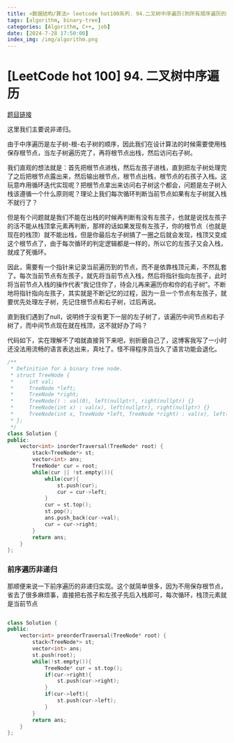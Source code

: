 ```yaml
---
title: <数据结构/算法> leetcode hot100系列. 94.二叉树中序遍历(附所有顺序遍历的非递归实现)
tags: [algorithm, binary-tree]
categories: [Algorithm, C++, job]
date: [2024-7-28 17:50:00]
index_img: /img/algorithm.png
---
```


# [LeetCode hot 100] 94. 二叉树中序遍历

[题目链接](https://leetcode.cn/problems/binary-tree-inorder-traversal/description/?envType=study-plan-v2&envId=top-100-liked)

这里我们主要说非递归。

由于中序遍历是左子树-根-右子树的顺序，因此我们在设计算法的时候需要使用栈保存根节点，当左子树遍历完了，再将根节点出栈，然后访问右子树。

我们直观的想法就是：首先把根节点进栈，然后左孩子进栈，直到把左子树处理完了之后把根节点露出来，然后输出根节点，根节点出栈，根节点的右孩子入栈。这玩意咋用循环迭代实现呢？把根节点拿出来访问右子树这个都会，问题是左子树入栈该遵循一个什么原则呢？理论上我们每次循环判断当前节点如果有左子树就入栈不就行了？

但是有个问题就是我们不能在出栈的时候再判断有没有左孩子，也就是说找左孩子的活不能从栈顶拿元素再判断，那样的话如果发现有左孩子，你的根节点（也就是现在的栈顶）就不能出栈，但是你最后左子树搞了一圈之后就会发现，栈顶又变成这个根节点了，由于每次循环的判定逻辑都是一样的，所以它的左孩子又会入栈，就成了死循环。

因此，需要有一个指针来记录当前遍历到的节点，而不是依靠栈顶元素，不然乱套了。每次当前节点有左孩子，就先将当前节点入栈，然后将指针指向左孩子，此时将当前节点入栈的操作代表“我记住你了，待会儿再来遍历你和你的右子树”。不断地将指针指向左孩子，其实就是不断记忆的过程，因为一旦一个节点有左孩子，就要优先处理左子树，先记住根节点和右子树，过后再说。

直到我们遇到了null，说明终于没有更下一层的左子树了，该遍历中间节点和右子树了，而中间节点现在就在栈顶，这不就好办了吗？

代码如下，实在理解不了咱就直接背下来吧，别折磨自己了，这博客我写了一小时还没法用流畅的语言表达出来，真吐了。怪不得程序员当久了语言功能会退化。

```cpp
/**
 * Definition for a binary tree node.
 * struct TreeNode {
 *     int val;
 *     TreeNode *left;
 *     TreeNode *right;
 *     TreeNode() : val(0), left(nullptr), right(nullptr) {}
 *     TreeNode(int x) : val(x), left(nullptr), right(nullptr) {}
 *     TreeNode(int x, TreeNode *left, TreeNode *right) : val(x), left(left), right(right) {}
 * };
 */
class Solution {
public:
    vector<int> inorderTraversal(TreeNode* root) {
        stack<TreeNode*> st;
        vector<int> ans;
        TreeNode* cur = root;
        while(cur || !st.empty()){
            while(cur){
                st.push(cur);
                cur = cur->left;
            }
            cur = st.top();
            st.pop();
            ans.push_back(cur->val);
            cur = cur->right;
        }
        return ans;
    }
};
```

### 前序遍历非递归

那顺便来说一下前序遍历的非递归实现。这个就简单很多，因为不用保存根节点，省去了很多麻烦事，直接把右孩子和左孩子先后入栈即可，每次循环，栈顶元素就是当前节点

```cpp

class Solution {
public:
    vector<int> preorderTraversal(TreeNode* root) {
        stack<TreeNode*> st;
        vector<int> ans;
        st.push(root);
        while(!st.empty()){
            TreeNode* cur = st.top();
            if(cur->right){
                st.push(cur->right);
            }
            if(cur->left){
                st.push(cur->left);
            }
        }
        return ans;
    }
};
```

